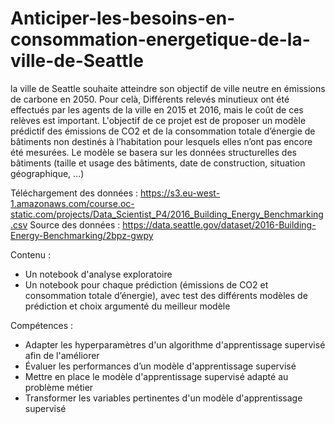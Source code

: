 # Anticiper-les-besoins-en-consommation-energetique-de-la-ville-de-Seattle

la ville de Seattle souhaite atteindre son objectif de ville neutre en émissions de carbone en 2050. Pour celà, Différents relevés minutieux ont été effectués par les agents de la ville en 2015 et 2016, mais le coût de ces relèves est important.
L'objectif de ce projet est de proposer un modèle prédictif des émissions de CO2 et de la consommation totale d’énergie de bâtiments non destinés à l’habitation pour lesquels elles n’ont pas encore été mesurées. Le modèle se basera sur les données structurelles des bâtiments (taille et usage des bâtiments, date de construction, situation géographique, ...)

Téléchargement des données : https://s3.eu-west-1.amazonaws.com/course.oc-static.com/projects/Data_Scientist_P4/2016_Building_Energy_Benchmarking.csv
Source des données : https://data.seattle.gov/dataset/2016-Building-Energy-Benchmarking/2bpz-gwpy

Contenu :
- Un notebook d'analyse exploratoire
- Un notebook pour chaque prédiction (émissions de CO2 et consommation totale d’énergie), avec test des différents modèles de prédiction et choix argumenté du meilleur modèle

Compétences :
- Adapter les hyperparamètres d'un algorithme d'apprentissage supervisé afin de l'améliorer
- Évaluer les performances d’un modèle d'apprentissage supervisé
- Mettre en place le modèle d'apprentissage supervisé adapté au problème métier
- Transformer les variables pertinentes d'un modèle d'apprentissage supervisé
